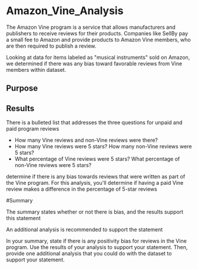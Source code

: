 # Amazon_Vine_Analysis

The Amazon Vine program is a service that allows manufacturers and publishers to receive reviews for their products. Companies like SellBy pay a small fee to Amazon and provide products to Amazon Vine members, who are then required to publish a review.

Looking at data for items labeled as "musical instruments" sold on Amazon, we determined if there was any bias toward favorable reviews from Vine members within dataset.

## Purpose

## Results

There is a bulleted list that addresses the three questions for unpaid and paid program reviews

- How many Vine reviews and non-Vine reviews were there?
- How many Vine reviews were 5 stars? How many non-Vine reviews were 5 stars?
- What percentage of Vine reviews were 5 stars? What percentage of non-Vine reviews were 5 stars?

determine if there is any bias towards reviews that were written as part of the Vine program. For this analysis, you'll determine if having a paid Vine review makes a difference in the percentage of 5-star reviews

#Summary

The summary states whether or not there is bias, and the results support this statement

An additional analysis is recommended to support the statement

In your summary, state if there is any positivity bias for reviews in the Vine program. Use the results of your analysis to support your statement. Then, provide one additional analysis that you could do with the dataset to support your statement.
